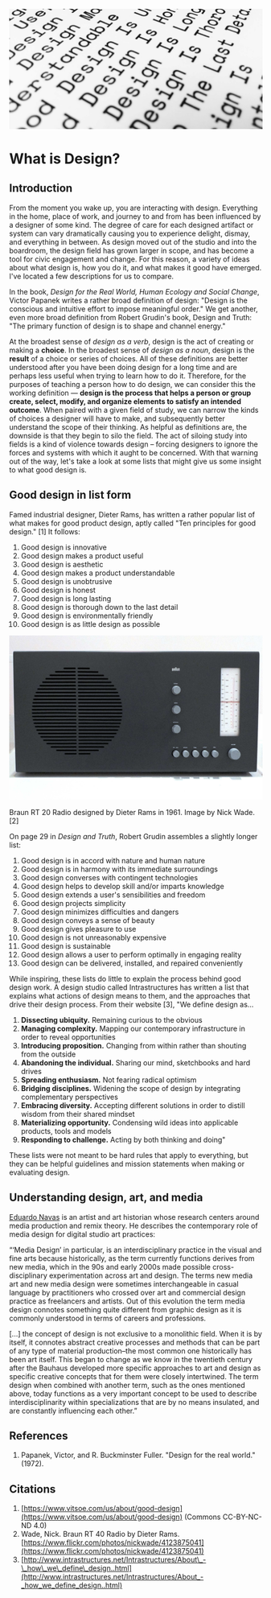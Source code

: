 ![Photo of Dieter Rams 10 principles of good design](/assets/what-is-design@2x.jpg)

# What is Design?

## Introduction

From the moment you wake up, you are interacting with design. Everything in the home, place of work, and journey to and from has been influenced by a designer of some kind. The degree of care for each designed artifact or system can vary dramatically causing you to experience delight, dismay, and everything in between. As design moved out of the studio and into the boardroom, the design field has grown larger in scope, and has become a tool for civic engagement and change. For this reason, a variety of ideas about what design is, how you do it, and what makes it good have emerged. I've located a few descriptions for us to compare.

In the book, _Design for the Real World, Human Ecology and Social Change_, Victor Papanek writes a rather broad definition of design: "Design is the conscious and intuitive effort to impose meaningful order." We get another, even more broad definition from Robert Grudin's book, Design and Truth: "The primary function of design is to shape and channel energy."

At the broadest sense of _design as a verb_, design is the act of creating or making a **choice**. In the broadest sense of _design as a noun_, design is the **result** of a choice or series of choices. All of these definitions are better understood after you have been doing design for a long time and are perhaps less useful when trying to learn how to do it. Therefore, for the purposes of teaching a person how to do design, we can consider this the working definition — **design is the process that helps a person or group create, select, modify, and organize elements to satisfy an intended outcome**. When paired with a given field of study, we can narrow the kinds of choices a designer will have to make, and subsequently better understand the scope of their thinking. As helpful as definitions are, the downside is that they begin to silo the field. The act of siloing study into fields is a kind of violence towards design – forcing designers to ignore the forces and systems with which it aught to be concerned. With that warning out of the way, let's take a look at some lists that might give us some insight to what good design is.

## Good design in list form

Famed industrial designer, Dieter Rams, has written a rather popular list of what makes for good product design, aptly called "Ten principles for good design." \[1\] It follows:

1. Good design is innovative
2. Good design makes a product useful
3. Good design is aesthetic
4. Good design makes a product understandable
5. Good design is unobtrusive
6. Good design is honest
7. Good design is long lasting
8. Good design is thorough down to the last detail
9. Good design is environmentally friendly
10. Good design is as little design as possible

![Photo of Braun RT 20 Radio](/assets/BraunRT20Radio@2x.jpg)

Braun RT 20 Radio designed by Dieter Rams in 1961. Image by Nick Wade.\[2\]

On page 29 in _Design and Truth_, Robert Grudin assembles a slightly longer list:

1. Good design is in accord with nature and human nature
2. Good design is in harmony with its immediate surroundings
3. Good design converses with contingent technologies
4. Good design helps to develop skill and/or imparts knowledge
5. Good design extends a user's sensibilities and freedom
6. Good design projects simplicity
7. Good design minimizes difficulties and dangers
8. Good design conveys a sense of beauty
9. Good design gives pleasure to use
10. Good design is not unreasonably expensive
11. Good design is sustainable
12. Good design allows a user to perform optimally in engaging reality
13. Good design can be delivered, installed, and repaired conveniently

While inspiring, these lists do little to explain the process behind good design work. A design studio called Intrastructures has written a list that explains what actions of design means to them, and the approaches that drive their design process. From their website \[3\], "We define design as...

1. **Dissecting ubiquity.** Remaining curious to the obvious
2. **Managing complexity.** Mapping our contemporary infrastructure in order to reveal opportunities
3. **Introducing proposition.** Changing from within rather than shouting from the outside
4. **Abandoning the individual.** Sharing our mind, sketchbooks and hard drives
5. **Spreading enthusiasm.** Not fearing radical optimism
6. **Bridging disciplines.** Widening the scope of design by integrating complementary perspectives
7. **Embracing diversity.** Accepting different solutions in order to distill wisdom from their shared mindset
8. **Materializing opportunity.** Condensing wild ideas into applicable products, tools and models
9. **Responding to challenge.** Acting by both thinking and doing"

These lists were not meant to be hard rules that apply to everything, but they can be helpful guidelines and mission statements when making or evaluating design.

## Understanding design, art, and media

[Eduardo Navas](http://navasse.net/) is an artist and art historian whose research centers around media production and remix theory. He describes the contemporary role of media design for digital studio art practices:

“‘Media Design’ in particular, is an interdisciplinary practice in the visual and fine arts because historically, as the term currently functions derives from new media, which in the 90s and early 2000s made possible cross-disciplinary experimentation across art and design. The terms new media art and new media design were sometimes interchangeable in casual language by practitioners who crossed over art and commercial design practice as freelancers and artists. Out of this evolution the term media design connotes something quite different from graphic design as it is commonly understood in terms of careers and professions.

[...] the concept of design is not exclusive to a monolithic field. When it is by itself, it connotes  abstract creative processes and methods that can be part of any type of material production–the most common one historically has been art itself. This began to change as we know in the twentieth century after the Bauhaus developed more specific approaches to art and design as specific creative concepts that for them were closely intertwined. The term design when combined with another term, such as the ones mentioned above, today functions as a very important concept to be used to describe interdisciplinarity within specializations that are by no means insulated, and are constantly influencing each other.”

## References

1. Papanek, Victor, and R. Buckminster Fuller. "Design for the real world." (1972).

## Citations

1. [https://www.vitsoe.com/us/about/good-design](https://www.vitsoe.com/us/about/good-design) \(Commons CC-BY-NC-ND 4.0\)
2. Wade, Nick. Braun RT 40 Radio by Dieter Rams. [https://www.flickr.com/photos/nickwade/4123875041](https://www.flickr.com/photos/nickwade/4123875041)
3. [http://www.intrastructures.net/Intrastructures/About\_-\_how\_we\_define\_design..html](http://www.intrastructures.net/Intrastructures/About_-_how_we_define_design..html)



